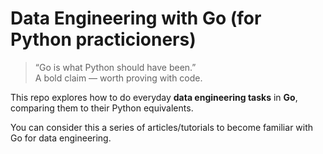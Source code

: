 # Data Engineering with Go (for Python practicioners)

> “Go is what Python should have been.”  
> A bold claim — worth proving with code.

This repo explores how to do everyday **data engineering tasks** in **Go**, comparing them to their Python equivalents.  

You can consider this a series of articles/tutorials to become familiar with Go for data engineering.
